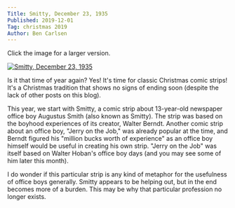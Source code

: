 ```yaml
---
Title: Smitty, December 23, 1935
Published: 2019-12-01
Tag: christmas 2019
Author: Ben Carlsen
---
```


Click the image for a larger version.

[![Smitty, December 23, 1935](http://blog.arkholt.com/media/decstrips2019/01-Smitty-Mon__Dec_23__1935_.jpg)](http://blog.arkholt.com/media/decstrips2019/01-Smitty-Mon__Dec_23__1935_.jpg)

Is it that time of year again? Yes! It's time for classic Christmas comic strips! It's a Christmas tradition that shows no signs of ending soon (despite the lack of other posts on this blog).

This year, we start with Smitty, a comic strip about 13-year-old newspaper office boy Augustus Smith (also known as Smitty). The strip was based on the boyhood experiences of its creator, Walter Berndt. Another comic strip about an office boy, "Jerry on the Job," was already popular at the time, and Berndt figured his "million bucks worth of experience" as an office boy himself would be useful in creating his own strip. "Jerry on the Job" was itself based on Walter Hoban's office boy days (and you may see some of him later this month).

I do wonder if this particular strip is any kind of metaphor for the usefulness of office boys generally. Smitty appears to be helping out, but in the end becomes more of a burden. This may be why that particular profession no longer exists.
